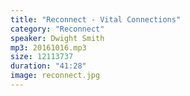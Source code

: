 ```yaml
---
title: "Reconnect - Vital Connections"
category: "Reconnect"
speaker: Dwight Smith
mp3: 20161016.mp3
size: 12113737
duration: "41:28"
image: reconnect.jpg
---
```

